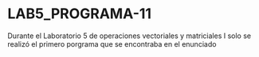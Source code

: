 # LAB5_PROGRAMA-11
Durante el Laboratorio 5 de operaciones vectoriales y matriciales I solo se realizó el primero porgrama  que se encontraba en el enunciado

